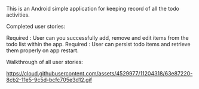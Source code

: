 This is an Android simple application for keeping record of all the todo activities.

Completed user stories:

Required : User can you successfully add, remove and edit items from the todo list within the app.
Required : User can persist todo items and retrieve them properly on app restart.


Walkthrough of all user stories:

https://cloud.githubusercontent.com/assets/4529977/11204318/63e87220-8cb2-11e5-9c5d-bcfc705e3d12.gif
